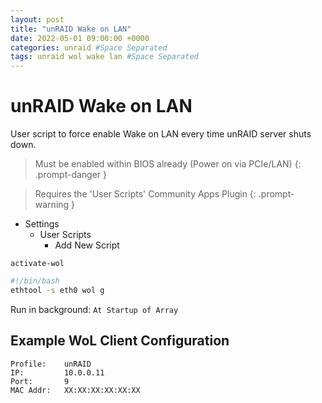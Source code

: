 ```yaml
---
layout: post
title: "unRAID Wake on LAN"
date: 2022-05-01 09:00:00 +0000
categories: unraid #Space Separated
tags: unraid wol wake lan #Space Separated
---
```


# unRAID Wake on LAN

User script to force enable Wake on LAN every time unRAID server shuts down.

> Must be enabled within BIOS already (Power on via PCIe/LAN)
{: .prompt-danger }

> Requires the 'User Scripts' Community Apps Plugin
{: .prompt-warning }

- Settings  
    - User Scripts  
        - Add New Script

`activate-wol`

```sh
#!/bin/bash
ethtool -s eth0 wol g
```

Run in background: `At Startup of Array`

## Example WoL Client Configuration

```
Profile:    unRAID
IP:         10.0.0.11
Port:       9
MAC Addr:   XX:XX:XX:XX:XX:XX
```